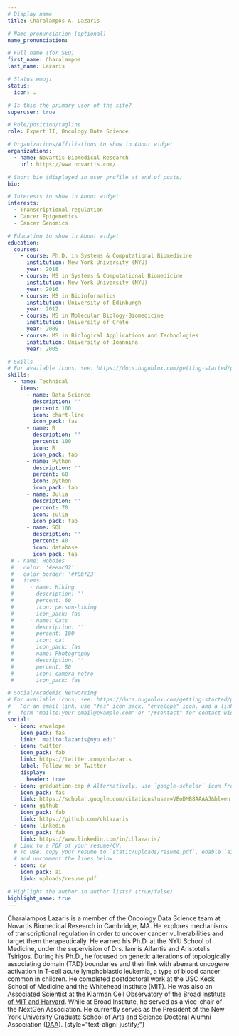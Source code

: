 ```yaml
---
# Display name
title: Charalampos A. Lazaris

# Name pronunciation (optional)
name_pronunciation: 

# Full name (for SEO)
first_name: Charalampos 
last_name: Lazaris

# Status emoji
status:
  icon: ☕️

# Is this the primary user of the site?
superuser: true

# Role/position/tagline
role: Expert II, Oncology Data Science

# Organizations/Affiliations to show in About widget
organizations:
  - name: Novartis Biomedical Research
    url: https://www.novartis.com/

# Short bio (displayed in user profile at end of posts)
bio: 

# Interests to show in About widget
interests:
  - Transcriptional regulation
  - Cancer Epigenetics 
  - Cancer Genomics

# Education to show in About widget
education:
  courses:
    - course: Ph.D. in Systems & Computational Biomedicine
      institution: New York University (NYU)
      year: 2018
    - course: MS in Systems & Computational Biomedicine
      institution: New York University (NYU)
      year: 2016
    - course: MS in Bioinformatics
      institution: University of Edinburgh
      year: 2012
    - course: MS in Molecular Biology-Biomedicine
      institution: University of Crete
      year: 2009
    - course: MS in Biological Applications and Technologies
      institution: University of Ioannina
      year: 2005

# Skills
# For available icons, see: https://docs.hugoblox.com/getting-started/page-builder/#icons
skills:
  - name: Technical
    items:
      - name: Data Science
        description: ''
        percent: 100
        icon: chart-line
        icon_pack: fas
      - name: R
        description: ''
        percent: 100
        icon: R
        icon_pack: fab
      - name: Python
        description: ''
        percent: 60
        icon: python
        icon_pack: fab
      - name: Julia
        description: ''
        percent: 70
        icon: julia
        icon_pack: fab
      - name: SQL
        description: ''
        percent: 40
        icon: database
        icon_pack: fas
 # - name: Hobbies
 #   color: '#eeac02'
 #   color_border: '#f0bf23'
 #   items:
 #     - name: Hiking
 #       description: ''
 #       percent: 60
 #       icon: person-hiking
 #       icon_pack: fas
 #     - name: Cats
 #       description: ''
 #       percent: 100
 #       icon: cat
 #       icon_pack: fas
 #     - name: Photography
 #       description: ''
 #       percent: 80
 #       icon: camera-retro
 #       icon_pack: fas

# Social/Academic Networking
# For available icons, see: https://docs.hugoblox.com/getting-started/page-builder/#icons
#   For an email link, use "fas" icon pack, "envelope" icon, and a link in the
#   form "mailto:your-email@example.com" or "/#contact" for contact widget.
social:
  - icon: envelope
    icon_pack: fas
    link: 'mailto:lazaris@nyu.edu'
  - icon: twitter
    icon_pack: fab
    link: https://twitter.com/chlazaris
    label: Follow me on Twitter
    display:
      header: true
  - icon: graduation-cap # Alternatively, use `google-scholar` icon from `ai` icon pack
    icon_pack: fas
    link: https://scholar.google.com/citations?user=VEoDMB8AAAAJ&hl=en
  - icon: github
    icon_pack: fab
    link: https://github.com/chlazaris
  - icon: linkedin
    icon_pack: fab
    link: https://www.linkedin.com/in/chlazaris/
  # Link to a PDF of your resume/CV.
  # To use: copy your resume to `static/uploads/resume.pdf`, enable `ai` icons in `params.yaml`,
  # and uncomment the lines below.
  - icon: cv
    icon_pack: ai
    link: uploads/resume.pdf

# Highlight the author in author lists? (true/false)
highlight_name: true
---
```


Charalampos Lazaris is a member of the Oncology Data Science team at Novartis Biomedical Research in Cambridge, MA. He explores mechanisms of transcriptional regulation in order to uncover cancer vulnerabilities and target them therapeutically. He earned his Ph.D. at the NYU School of Medicine, under the supervision of Drs. Iannis Aifantis and Aristotelis Tsirigos. During his Ph.D., he focused on genetic alterations of topologically associating domain (TAD) boundaries and their link with aberrant oncogene activation in T-cell acute lymphoblastic leukemia, a type of blood cancer common in children. He completed postdoctoral work at the USC Keck School of Medicine and the Whitehead Institute (MIT). He was also an Associated Scientist at the Klarman Cell Observatory of the [Broad Institute of MIT and Harvard](https://www.broadinstitute.org). While at Broad Institute, he served as a vice-chair of the NextGen Association. He currently serves as the President of the New York University Graduate School of Arts and Science Doctoral Alumni Association ([DAA](https://gsas.nyu.edu/student-life/doctoral-alumni-association.html)).
{style="text-align: justify;"}
